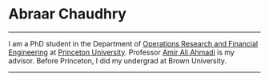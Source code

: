 # Abraar Chaudhry
---
I am a PhD student in the Department of [Operations Research and Financial Engineering](https://orfe.princeton.edu/) at [Princeton University](https://www.princeton.edu/).
Professor [Amir Ali Ahmadi](http://aaa.princeton.edu/) is my advisor.
Before Princeton, I did my undergrad at Brown University.

---
